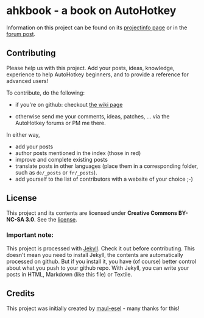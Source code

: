 # ahkbook - a book on AutoHotkey

Information on this project can be found on its [projectinfo page](http://ahkscript.github.io/ahkbook/projectinfo.html) or in the [forum post](http://www.autohotkey.com/forum/viewtopic.php?t=78265).

## Contributing
Please help us with this project. Add your posts, ideas, knowledge, experience to help AutoHotkey beginners, and to provide a reference for advanced users!

To contribute, do the following:

* if you're on github: checkout [the wiki page](https://github.com/ahkscript/ahkbook/wiki/Contributing)

* otherwise send me your comments, ideas, patches, ... via the AutoHotkey forums or PM me there.

In either way,

* add your posts
* author posts mentioned in the index (those in red)
* improve and complete existing posts
* translate posts in other languages (place them in a corresponding folder, such as `de/_posts` or `fr/_posts`).
* add yourself to the list of contributors with a website of your choice ;-)

## License
This project and its contents are licensed under **Creative Commons BY-NC-SA 3.0**. See the [license](https://github.com/ahkscript/ahkbook/blob/gh-pages/license.md "license").

### Important note:
This project is processed with [Jekyll](https://github.com/mojombo/jekyll#readme). Check it out before contributing.
This doesn't mean you need to install Jekyll, the contents are automatically processed on github. But if you install it, you have (of course) better control about what you push to your github repo.
With Jekyll, you can write your posts in HTML, Markdown (like this file) or Textile.

## Credits
This project was initially created by [maul-esel](https://github.com/maul-esel/ahkbook) - many thanks for this!
